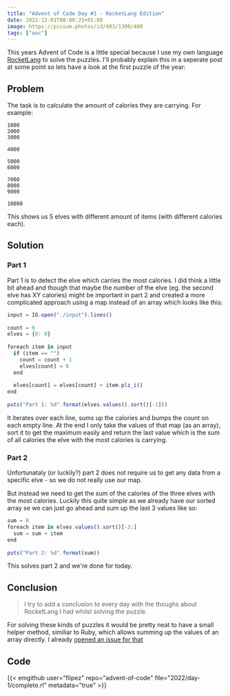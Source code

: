 ```yaml
---
title: "Advent of Code Day #1 - RocketLang Edition"
date: 2022-12-01T08:00:23+01:00
image: https://picsum.photos/id/403/1300/400
tags: ["aoc"]
---
```


This years Advent of Code is a little special because I use my own language [RocketLang](https://rocket-lang.org/) to solve the puzzles.
I'll probably explain this in a seperate post at some point so lets have a look at the first puzzle of the year:

## Problem

The task is to calculate the amount of calories they are carrying. For example:

```
1000
2000
3000

4000

5000
6000

7000
8000
9000

10000
```

This shows us 5 elves with different amount of items (with different calories each).

## Solution
### Part 1

Part 1 is to detect the elve  which carries the most calories. I did think a little bit ahead and though that maybe the number of the elve (eg. the second elve has XY calories) might be important in part 2 and created a more complicated approach using a map instead of an array which looks like this:

```js
input = IO.open("./input").lines()
 
count = 0
elves = {0: 0}
 
foreach item in input
  if (item == "")
    count = count + 1
    elves[count] = 0
  end
 
  elves[count] = elves[count] + item.plz_i()
end
 
puts("Part 1: %d".format(elves.values().sort()[-1]))
```

It iterates over each line, sums up the calories and bumps the count on each empty line.
At the end I only take the values of that map (as an array), sort it to get the maximum easily and return the last value which is the sum
of all calories the elve with the most calories is carrying.

### Part 2

Unfortunataly (or luckily?) part 2 does not require us to get any data from a specific elve - so we do not really use our map.

But instead we need to get the sum of the calories of the three elves with the most calories.
Luckily this quite simple as we already have our sorted array se we can just go ahead and sum up the last 3 values like so:

```js
sum = 0
foreach item in elves.values().sort()[-3:]
  sum = sum + item
end
 
puts("Part 2: %d".format(sum))
```

This solves part 2 and we're done for today.

## Conclusion

> I try to add a conclusion to every day with the thoughs about RocketLang I had whilst solving the puzzle.

For solving these kinds of puzzles it would be pretty neat to have a small helper method, similiar to Ruby, which allows summing up the values of an array directly. I already [opened an issue for that](https://github.com/Flipez/rocket-lang/issues/158)

## Code

{{< emgithub user="flipez" repo="advent-of-code" file="2022/day-1/complete.rl" metadata="true" >}}
